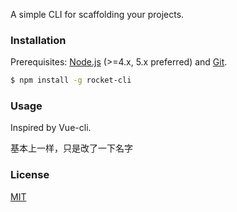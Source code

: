 
A simple CLI for scaffolding your projects.

### Installation

Prerequisites: [Node.js](https://nodejs.org/en/) (>=4.x, 5.x preferred) and [Git](https://git-scm.com/).

``` bash
$ npm install -g rocket-cli
```

### Usage

Inspired by Vue-cli.

基本上一样，只是改了一下名字

### License

[MIT](http://opensource.org/licenses/MIT)
